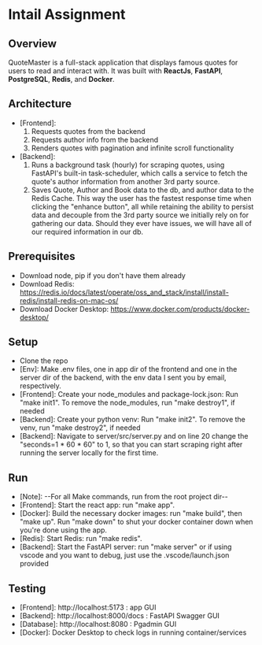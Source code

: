 # Intail Assignment

## Overview

QuoteMaster is a full-stack application that displays famous quotes for users to read and interact with.
It was built with **ReactJs**, **FastAPI**, **PostgreSQL**, **Redis**, and **Docker**. 

## Architecture

- [Frontend]:
  1. Requests quotes from the backend
  2. Requests author info from the backend
  3. Renders quotes with pagination and infinite scroll functionality
- [Backend]:
  1. Runs a background task (hourly) for scraping quotes, using FastAPI's built-in task-scheduler, which calls a service to fetch the quote's author information from another 3rd party source.
  2. Saves Quote, Author and Book data to the db, and author data to the Redis Cache. This way the user has the fastest response time when clicking the "enhance button", all while 
  retaining the ability to persist data and decouple from the 3rd party source we initially rely on for gathering our data. Should they ever have issues, we will have all of our required information in our db.

## Prerequisites

- Download node, pip if you don't have them already
- Download Redis: https://redis.io/docs/latest/operate/oss_and_stack/install/install-redis/install-redis-on-mac-os/
- Download Docker Desktop: https://www.docker.com/products/docker-desktop/

## Setup

- Clone the repo
- [Env]: Make .env files, one in app dir of the frontend and one in the server dir of the backend, with the env data I sent you by email, respectively.
- [Frontend]: Create your node_modules and package-lock.json: Run "make init1". To remove the node_modules, run "make destroy1", if needed
- [Backend]: Create your python venv: Run "make init2". To remove the venv, run "make destroy2", if needed
- [Backend]: Navigate to server/src/server.py and on line 20 change the "seconds=1 * 60 * 60" to 1, so that you can start scraping right after running the server locally for the first time.

## Run

- [Note]: --For all Make commands, run from the root project dir--
- [Frontend]: Start the react app: run "make app". 
- [Docker]: Build the necessary docker images: run "make build", then "make up". Run "make down" to shut your docker container down when you're done using the app.
- [Redis]: Start Redis: run "make redis".  
- [Backend]: Start the FastAPI server: run "make server" or if using vscode and you want to debug, just use the .vscode/launch.json provided

## Testing

- [Frontend]: http://localhost:5173 : app GUI
- [Backend]: http://localhost:8000/docs : FastAPI Swagger GUI
- [Database]: http://localhost:8080 : Pgadmin GUI
- [Docker]: Docker Desktop to check logs in running container/services
